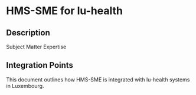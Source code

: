 # HMS-SME for lu-health

## Description

Subject Matter Expertise

## Integration Points

This document outlines how HMS-SME is integrated with lu-health systems in Luxembourg.
